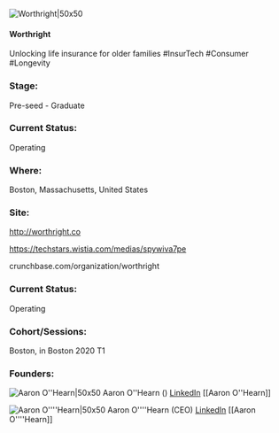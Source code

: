 

![Worthright|50x50](https://apimg.techstars.com/connect/images/image_files/5e9def32a36c115d3b000110/original/Worthright_282px.png)

#### Worthright
Unlocking life insurance for older families #InsurTech #Consumer #Longevity

### Stage: 
Pre-seed - Graduate 

### Current Status: 
Operating

### Where:
Boston, Massachusetts, United States

### Site:
http://worthright.co

https://techstars.wistia.com/medias/spywiva7pe

crunchbase.com/organization/worthright

### Current Status: 
Operating

### Cohort/Sessions: 
Boston, in Boston 2020 T1

### Founders: 

![Aaron O''Hearn|50x50]() Aaron O''Hearn () [LinkedIn](https://) [[Aaron O''Hearn]]

![Aaron O''''Hearn|50x50]() Aaron O''''Hearn (CEO) [LinkedIn](https://) [[Aaron O''''Hearn]]


